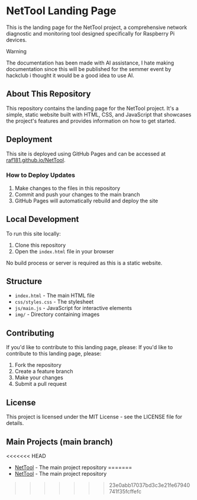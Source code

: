 # NetTool Landing Page

This is the landing page for the NetTool project, a comprehensive network diagnostic and monitoring tool designed specifically for Raspberry Pi devices.

> [!warning]
> The documentation has been made with AI assistance, I hate making documentation since this will be published for the semmer event by hackclub i thought it would be a good idea to use AI.

## About This Repository

This repository contains the landing page for the NetTool project. It's a simple, static website built with HTML, CSS, and JavaScript that showcases the project's features and provides information on how to get started.

## Deployment

This site is deployed using GitHub Pages and can be accessed at [raf181.github.io/NetTool](https://raf181.github.io/NetTool).

### How to Deploy Updates

1. Make changes to the files in this repository
2. Commit and push your changes to the main branch
3. GitHub Pages will automatically rebuild and deploy the site

## Local Development

To run this site locally:

1. Clone this repository
2. Open the `index.html` file in your browser

No build process or server is required as this is a static website.

## Structure

- `index.html` - The main HTML file
- `css/styles.css` - The stylesheet
- `js/main.js` - JavaScript for interactive elements
- `img/` - Directory containing images

## Contributing

If you'd like to contribute to this landing page, please:
If you'd like to contribute to this landing page, please:

1. Fork the repository
2. Create a feature branch
3. Make your changes
4. Submit a pull request

## License

This project is licensed under the MIT License - see the LICENSE file for details.

## Main Projects (main branch)

<<<<<<< HEAD
- [NetTool](https://github.com/NetScout-Go/NetTool) - The main project repository
=======
- [NetTool](https://github.com/raf181/NetTool) - The main project repository
>>>>>>> 23e0abb17037bd3c3e21fe67940741f35fcffefc
